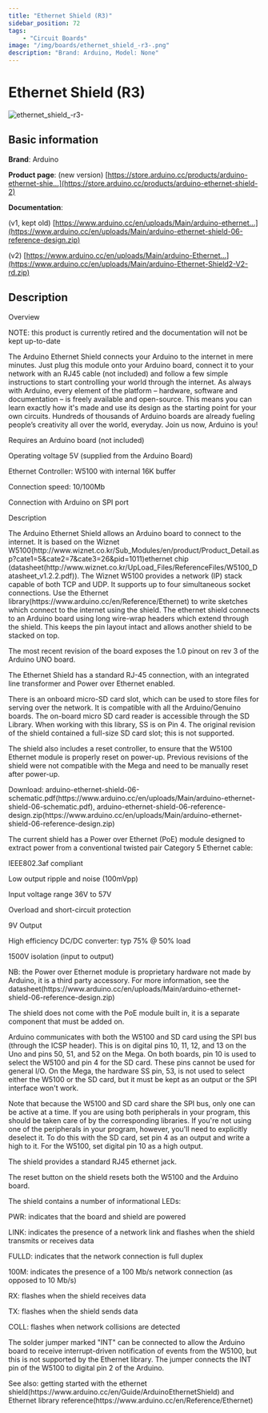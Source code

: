 ```yaml
---
title: "Ethernet Shield (R3)"
sidebar_position: 72
tags:
    - "Circuit Boards"
image: "/img/boards/ethernet_shield_-r3-.png"
description: "Brand: Arduino, Model: None"
---
```

# Ethernet Shield (R3)

![ethernet_shield_-r3-](/img/boards/ethernet_shield_-r3-.png)

## Basic information

**Brand**: Arduino

**Product page**: \(new version\) [https://store.arduino.cc/products/arduino-ethernet-shie...](https://store.arduino.cc/products/arduino-ethernet-shield-2)

**Documentation**: 

\(v1, kept old\) [https://www.arduino.cc/en/uploads/Main/arduino-ethernet...](https://www.arduino.cc/en/uploads/Main/arduino-ethernet-shield-06-reference-design.zip)

\(v2\) [https://www.arduino.cc/en/uploads/Main/arduino-Ethernet...](https://www.arduino.cc/en/uploads/Main/arduino-Ethernet-Shield2-V2-rd.zip)

## Description

Overview

NOTE: this product is currently retired and the documentation will not be kept up\-to\-date



The Arduino Ethernet Shield connects your Arduino to the internet in mere minutes\. Just plug this module onto your Arduino board, connect it to your network with an RJ45 cable \(not included\) and follow a few simple instructions to start controlling your world through the internet\. As always with Arduino, every element of the platform – hardware, software and documentation – is freely available and open\-source\. This means you can learn exactly how it's made and use its design as the starting point for your own circuits\. Hundreds of thousands of Arduino boards are already fueling people’s creativity all over the world, everyday\. Join us now, Arduino is you\!



Requires an Arduino board \(not included\)

Operating voltage 5V \(supplied from the Arduino Board\)

Ethernet Controller: W5100 with internal 16K buffer

Connection speed: 10/100Mb

Connection with Arduino on SPI port

Description

The Arduino Ethernet Shield allows an Arduino board to connect to the internet\. It is based on the Wiznet W5100\(http://www\.wiznet\.co\.kr/Sub\_Modules/en/product/Product\_Detail\.asp?cate1=5&cate2=7&cate3=26&pid=1011\)ethernet chip \(datasheet\(http://www\.wiznet\.co\.kr/UpLoad\_Files/ReferenceFiles/W5100\_Datasheet\_v1\.2\.2\.pdf\)\)\. The Wiznet W5100 provides a network \(IP\) stack capable of both TCP and UDP\. It supports up to four simultaneous socket connections\. Use the Ethernet library\(https://www\.arduino\.cc/en/Reference/Ethernet\) to write sketches which connect to the internet using the shield\. The ethernet shield connects to an Arduino board using long wire\-wrap headers which extend through the shield\. This keeps the pin layout intact and allows another shield to be stacked on top\.



The most recent revision of the board exposes the 1\.0 pinout on rev 3 of the Arduino UNO board\.



The Ethernet Shield has a standard RJ\-45 connection, with an integrated line transformer and Power over Ethernet enabled\.



There is an onboard micro\-SD card slot, which can be used to store files for serving over the network\. It is compatible with all the Arduino/Genuino boards\. The on\-board micro SD card reader is accessible through the SD Library\. When working with this library, SS is on Pin 4\. The original revision of the shield contained a full\-size SD card slot; this is not supported\.



The shield also includes a reset controller, to ensure that the W5100 Ethernet module is properly reset on power\-up\. Previous revisions of the shield were not compatible with the Mega and need to be manually reset after power\-up\.



Download: arduino\-ethernet\-shield\-06\-schematic\.pdf\(https://www\.arduino\.cc/en/uploads/Main/arduino\-ethernet\-shield\-06\-schematic\.pdf\), arduino\-ethernet\-shield\-06\-reference\-design\.zip\(https://www\.arduino\.cc/en/uploads/Main/arduino\-ethernet\-shield\-06\-reference\-design\.zip\)



The current shield has a Power over Ethernet \(PoE\) module designed to extract power from a conventional twisted pair Category 5 Ethernet cable:



IEEE802\.3af compliant

Low output ripple and noise \(100mVpp\)

Input voltage range 36V to 57V

Overload and short\-circuit protection

9V Output

High efficiency DC/DC converter: typ 75% @ 50% load

1500V isolation \(input to output\)

NB: the Power over Ethernet module is proprietary hardware not made by Arduino, it is a third party accessory\. For more information, see the datasheet\(https://www\.arduino\.cc/en/uploads/Main/arduino\-ethernet\-shield\-06\-reference\-design\.zip\)



The shield does not come with the PoE module built in, it is a separate component that must be added on\.



Arduino communicates with both the W5100 and SD card using the SPI bus \(through the ICSP header\)\. This is on digital pins 10, 11, 12, and 13 on the Uno and pins 50, 51, and 52 on the Mega\. On both boards, pin 10 is used to select the W5100 and pin 4 for the SD card\. These pins cannot be used for general I/O\. On the Mega, the hardware SS pin, 53, is not used to select either the W5100 or the SD card, but it must be kept as an output or the SPI interface won't work\.



Note that because the W5100 and SD card share the SPI bus, only one can be active at a time\. If you are using both peripherals in your program, this should be taken care of by the corresponding libraries\. If you're not using one of the peripherals in your program, however, you'll need to explicitly deselect it\. To do this with the SD card, set pin 4 as an output and write a high to it\. For the W5100, set digital pin 10 as a high output\.



The shield provides a standard RJ45 ethernet jack\.



The reset button on the shield resets both the W5100 and the Arduino board\.



The shield contains a number of informational LEDs:



PWR: indicates that the board and shield are powered

LINK: indicates the presence of a network link and flashes when the shield transmits or receives data

FULLD: indicates that the network connection is full duplex

100M: indicates the presence of a 100 Mb/s network connection \(as opposed to 10 Mb/s\)

RX: flashes when the shield receives data

TX: flashes when the shield sends data

COLL: flashes when network collisions are detected

The solder jumper marked "INT" can be connected to allow the Arduino board to receive interrupt\-driven notification of events from the W5100, but this is not supported by the Ethernet library\. The jumper connects the INT pin of the W5100 to digital pin 2 of the Arduino\.



See also: getting started with the ethernet shield\(https://www\.arduino\.cc/en/Guide/ArduinoEthernetShield\) and Ethernet library reference\(https://www\.arduino\.cc/en/Reference/Ethernet\)

